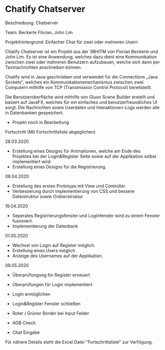 # Chatify Chatserver

Beschreibung: Chatserver

Team: Beckerle Florian,
	John Lim
      
Projekthintergrund: Einfacher Chat für zwei oder mehreren Usern

Chatify Chatserver ist ein Projekt aus der 3BHITM von Florian Beckerle und John Lim.
Es ist eine Anwendung, welches dazu dient eine Kommunikation zwischen zwei oder mehreren Benutzern aufzubauen, welche sich dann per Textnachrichten anschreiben können.

Chatify wird in Java geschrieben und verwendet für die Connections „Java Sockets“, welches ein Kommunikationsmechanismus zwischen zwei Computern mithilfe von TCP (Transmission Control Protocol) bereitstellt.

Die Benutzeroberfläche wird mithilfe von Gluon Scene Builder erstellt und basiert auf JavaFX, welches für ein einfaches und benutzerfreundliches UI sorgt.
Die Nachrichten sowie Userdaten und Interaktionen-Logs werden alle in Datenbanken gespeichert.

- Projekt noch in Bearbeitung 

Fortschritt (Mit Fortschrittsliste abgeglichen)

28.03.2020
- Erstellung eines Designs für Animationen, welche am Ende des Projektes bei der Login&Register Seite sowie auf der Applikation selbst implementiert wird.
- Erstellung eines Designs für die Registrierung.

08.04.2020
- Erstellung des ersten Prototyps mit View und Controller.
- Verbesserung durch implementierung von CSS und bessere Dateistruktur sowie Ordnerstruktur

19.04.2020
- Seperates Registrierungsfenster und Loginfenster wird zu einem Fenster fusioniert.
- Implementierung der Datenbank

01.05.2020
- Wechsel von Login auf Register möglich.
- Erstellung eines Users möglich
- Anzeige des Usernames auf der Applikation.

09.05.2020
- Überprüfungung for Register erneuert
- Überprüfungen für Login implementiert

- Login ermöglichen
- Login&Register Fenster schließen
- Roter / Grüner Border bei Input Felder
- AGB Check
- Chat Eingabe


Für nähere Details steht die Excel Datei "Fortschrittsliste" zur Verfügung.
